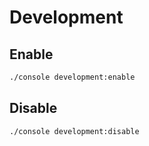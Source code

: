 # Development

## Enable

```sh
./console development:enable
```

## Disable

```sh
./console development:disable
```
